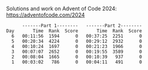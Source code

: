Solutions and work on Advent of Code 2024:
https://adventofcode.com/2024

          -------Part 1--------   -------Part 2--------
    Day       Time  Rank  Score       Time  Rank  Score
      6   00:11:56  1594      0   00:37:25  2251      0
      5   00:20:34  4224      0   00:29:12  2932      0
      4   00:10:24  1697      0   00:21:23  1966      0
      3   00:07:07  2652      0   00:19:55  3589      0
      2   00:08:04  1665      0   00:10:39   937      0
      1   00:03:02   786      0   00:04:11   491      0
